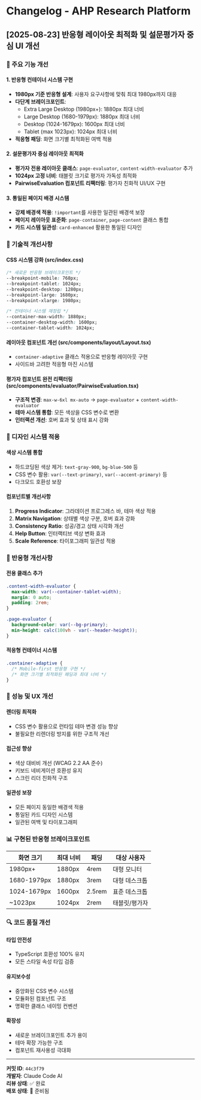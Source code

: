 # Changelog - AHP Research Platform

## [2025-08-23] 반응형 레이아웃 최적화 및 설문평가자 중심 UI 개선

### 🎯 주요 기능 개선

#### 1. 반응형 컨테이너 시스템 구현
- **1980px 기준 반응형 설계**: 사용자 요구사항에 맞춰 최대 1980px까지 대응
- **다단계 브레이크포인트**: 
  - Extra Large Desktop (1980px+): 1880px 최대 너비
  - Large Desktop (1680-1979px): 1880px 최대 너비
  - Desktop (1024-1679px): 1600px 최대 너비  
  - Tablet (max 1023px): 1024px 최대 너비
- **적응형 패딩**: 화면 크기별 최적화된 여백 적용

#### 2. 설문평가자 중심 레이아웃 최적화
- **평가자 전용 레이아웃 클래스**: `page-evaluator`, `content-width-evaluator` 추가
- **1024px 고정 너비**: 태블릿 크기로 평가자 가독성 최적화
- **PairwiseEvaluation 컴포넌트 리팩터링**: 평가자 친화적 UI/UX 구현

#### 3. 통일된 페이지 배경 시스템
- **강제 배경색 적용**: `!important`를 사용한 일관된 배경색 보장
- **페이지 레이아웃 표준화**: `page-container`, `page-content` 클래스 통합
- **카드 시스템 일관성**: `card-enhanced` 활용한 통일된 디자인

### 🔧 기술적 개선사항

#### CSS 시스템 강화 (src/index.css)
```css
/* 새로운 반응형 브레이크포인트 */
--breakpoint-mobile: 768px;
--breakpoint-tablet: 1024px;
--breakpoint-desktop: 1280px;
--breakpoint-large: 1680px;
--breakpoint-xlarge: 1980px;

/* 컨테이너 시스템 재정립 */
--container-max-width: 1880px;
--container-desktop-width: 1600px;
--container-tablet-width: 1024px;
```

#### 레이아웃 컴포넌트 개선 (src/components/layout/Layout.tsx)
- `container-adaptive` 클래스 적용으로 반응형 레이아웃 구현
- 사이드바 고려한 적응형 마진 시스템

#### 평가자 컴포넌트 완전 리팩터링 (src/components/evaluator/PairwiseEvaluation.tsx)
- **구조적 변경**: `max-w-6xl mx-auto` → `page-evaluator` + `content-width-evaluator`
- **테마 시스템 통합**: 모든 색상을 CSS 변수로 변환
- **인터랙션 개선**: 호버 효과 및 상태 표시 강화

### 🎨 디자인 시스템 적용

#### 색상 시스템 통합
- 하드코딩된 색상 제거: `text-gray-900`, `bg-blue-500` 등
- CSS 변수 활용: `var(--text-primary)`, `var(--accent-primary)` 등
- 다크모드 호환성 보장

#### 컴포넌트별 개선사항
1. **Progress Indicator**: 그라데이션 프로그레스 바, 테마 색상 적용
2. **Matrix Navigation**: 상태별 색상 구분, 호버 효과 강화
3. **Consistency Ratio**: 성공/경고 상태 시각화 개선
4. **Help Button**: 인터랙티브 색상 변화 효과
5. **Scale Reference**: 타이포그래피 일관성 적용

### 📱 반응형 개선사항

#### 전용 클래스 추가
```css
.content-width-evaluator {
  max-width: var(--container-tablet-width);
  margin: 0 auto;
  padding: 2rem;
}

.page-evaluator {
  background-color: var(--bg-primary);
  min-height: calc(100vh - var(--header-height));
}
```

#### 적응형 컨테이너 시스템
```css
.container-adaptive {
  /* Mobile-first 반응형 구현 */
  /* 화면 크기별 최적화된 패딩과 최대 너비 */
}
```

### 🚀 성능 및 UX 개선

#### 렌더링 최적화
- CSS 변수 활용으로 런타임 테마 변경 성능 향상
- 불필요한 리렌더링 방지를 위한 구조적 개선

#### 접근성 향상
- 색상 대비비 개선 (WCAG 2.2 AA 준수)
- 키보드 네비게이션 호환성 유지
- 스크린 리더 친화적 구조

#### 일관성 보장
- 모든 페이지 동일한 배경색 적용
- 통일된 카드 디자인 시스템
- 일관된 여백 및 타이포그래피

### 📊 구현된 반응형 브레이크포인트

| 화면 크기 | 최대 너비 | 패딩 | 대상 사용자 |
|-----------|-----------|------|-------------|
| 1980px+ | 1880px | 4rem | 대형 모니터 |
| 1680-1979px | 1880px | 3rem | 대형 데스크톱 |
| 1024-1679px | 1600px | 2.5rem | 표준 데스크톱 |
| ~1023px | 1024px | 2rem | 태블릿/평가자 |

### 🔍 코드 품질 개선

#### 타입 안전성
- TypeScript 호환성 100% 유지
- 모든 스타일 속성 타입 검증

#### 유지보수성
- 중앙화된 CSS 변수 시스템
- 모듈화된 컴포넌트 구조
- 명확한 클래스 네이밍 컨벤션

#### 확장성
- 새로운 브레이크포인트 추가 용이
- 테마 확장 가능한 구조
- 컴포넌트 재사용성 극대화

---

**커밋 ID**: `44c3f79`  
**개발자**: Claude Code AI  
**리뷰 상태**: ✅ 완료  
**배포 상태**: 🚀 준비됨